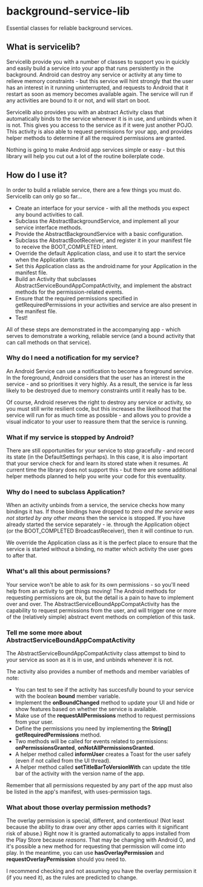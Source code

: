 # background-service-lib
Essential classes for reliable background services.

## What is servicelib?

Servicelib provide you with a number of classes to support you in quickly and easily build a service into your app that runs persistently in the background. Android can destroy any service or activity at any time to relieve memory constraints - but this service will hint strongly that the user has an interest in it running uninterrupted, and requests to Android that it restart as soon as memory becomes available again. The service will run if any activities are bound to it or not, and will start on boot.

Servicelib also provides you with an abstract Activity class that automatically binds to the service whenever it is in use, and unbinds when it is not. This gives you access to the service as if it were just another POJO. This activity is also able to request permissions for your app, and provides helper methods to determine if all the required permissions are granted.

Nothing is going to make Android app services simple or easy - but this library will help you cut out a lot of the routine boilerplate code.

## How do I use it?

In order to build a reliable service, there are a few things you must do. Servicelib can only go so far...

* Create an interface for your service - with all the methods you expect any bound activities to call.
* Subclass the AbstractBackgroundService, and implement all your service interface methods.
* Provide the AbstractBackgroundService with a basic configuration.
* Subclass the AbstractBootReceiver, and register it in your manifest file to receive the BOOT_COMPLETED intent.
* Override the default Application class, and use it to start the service when the Application starts.
* Set this Application class as the android:name for your Application in the manifest file.
* Build an Activity that subclasses AbstractServiceBoundAppCompatActivity, and implement the abstract methods for the permission-related events.
* Ensure that the required permissions specified in getRequiredPermissions in your activities and service are also present in the manifest file.
* Test!

All of these steps are demonstrated in the accompanying app - which serves to demonstrate a working, reliable service (and a bound activity that can call methods on that service).

### Why do I need a notification for my service?

An Android Service can use a notification to become a foreground service. In the foreground, Android considers that the user has an interest in the service - and so prioritises it very highly. As a result, the service is far less likely to be destroyed due to memory constraints until it really has to be.

Of course, Android reserves the right to destroy any service or activity, so you must still write resilient code, but this increases the likelihood that the service will run for as much time as possible - and allows you to provide a visual indicator to your user to reassure them that the service is running.

### What if my service is stopped by Android?

There are still opportunities for your service to stop gracefully - and record its state (in the DefaultSettings perhaps). In this case, it is also important that your service check for and learn its stored state when it resumes. At current time the library does not support this - but there are some additional helper methods planned to help you write your code for this eventuality.

### Why do I need to subclass Application?

When an activity unbinds from a service, the service checks how many bindings it has. If those bindings have dropped to zero _and the service was not started by any other means_ then the service is stopped. If you have already started the service separately - ie. through the Application object (or the BOOT_COMPLETED BroadcastReceiver), then it will continue to run.

We override the Application class as it is the perfect place to ensure that the service is started without a binding, no matter which activity the user goes to after that.

### What's all this about permissions?

Your service won't be able to ask for its own permissions - so you'll need help from an activity to get things moving! The Android methods for requesting permissions are ok, but the detail is a pain to have to implement over and over. The AbstractServiceBoundAppCompatActivity has the capability to request permissions from the user, and will trigger one or more of the (relatively simple) abstract event methods on completion of this task.

### Tell me some more about AbstractServiceBoundAppCompatActivity

The AbstractServiceBoundAppCompatActivity class attempst to bind to your service as soon as it is in use, and unbinds whenever it is not.

The activity also provides a number of methods and member variables of note:

* You can test to see if the activity has succesfully bound to your service with the boolean __bound__ member variable.
* Implement the __onBoundChanged__ method to update your UI and hide or show features based on whether the service is available.
* Make use of the __requestAllPermissions__ method to request permissions from your user.
* Define the permissions you need by implementing the __String[] getRequiredPermissions__ method.
* Two methods will be called for events related to permissions: __onPermissionsGranted__, __onNotAllPermissionsGranted__.
* A helper method called __informUser__ creates a Toast for the user safely (even if not called from the UI thread).
* A helper method called __setTitleBarToVersionWith__ can update the title bar of the activity with the version name of the app.

Remember that all permissions requested by any part of the app must also be listed in the app's manifest, with uses-permission tags.

### What about those overlay permission methods?

The overlay permission is special, different, and contentious! (Not least because the ability to draw over any other apps carries with it significant risk of abuse.) Right now it is granted automatically to apps installed from the Play Store because _reasons_. That may be changing with Android O, and it's possible a new method for requesting that permission will come into play. In the meantime, you can use __hasOverlayPermission__ and __requestOverlayPermission__ should you need to.

I recommend checking and not assuming you have the overlay permission it (if you need it), as the rules are predicted to change.
